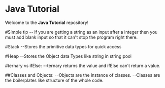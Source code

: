 # Java Tutorial

Welcome to the **Java Tutorial** repository!

#Simple tip
-- If you are getting a string as an input after a integer then you must add blank input so that it can't stop the program right there.

#Stack
--Stores the primitive data types for quick access

#Heap
--Stores the Object data Types like string in string pool

#ternary vs ifElse:
--ternary returns the value and ifElse can't return a value.

##Classes and Objects:
--Objects are the instance of classes.
--Classes are the boilerplates like structure of the whole code.
